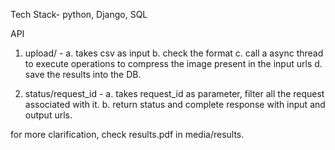 Tech Stack- python, Django, SQL

API
1. upload/ -
       a. takes csv as input
       b. check the format
       c. call a async thread to execute operations to compress the image present in the input urls
       d. save the results into the DB.

2. status/request_id -
       a. takes request_id as parameter, filter all the request associated with it.
       b. return status and complete response with input and output urls.

for more clarification, check results.pdf in media/results.
       
